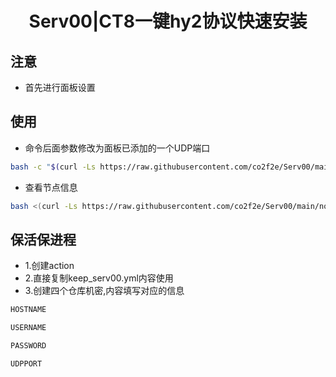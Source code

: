<h1 align="center">
  Serv00|CT8一键hy2协议快速安装
</h1>

## 注意
* 首先进行面板设置

## 使用
* 命令后面参数修改为面板已添加的一个UDP端口
```bash
bash -c "$(curl -Ls https://raw.githubusercontent.com/co2f2e/Serv00/main/singbox_install.sh)" -- 9999
```
* 查看节点信息
```bash
bash <(curl -Ls https://raw.githubusercontent.com/co2f2e/Serv00/main/node_info.sh)
```
## 保活保进程
* 1.创建action
* 2.直接复制keep_serv00.yml内容使用
* 3.创建四个仓库机密,内容填写对应的信息
```bash
HOSTNAME
```
```bash
USERNAME
```
```bash
PASSWORD
```
```bash
UDPPORT
```









